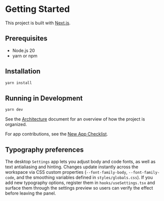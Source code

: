 # Getting Started

This project is built with [Next.js](https://nextjs.org/).

## Prerequisites

- Node.js 20
- yarn or npm

## Installation

```bash
yarn install
```

## Running in Development

```bash
yarn dev
```

See the [Architecture](./architecture.md) document for an overview of how the project is organized.

For app contributions, see the [New App Checklist](./new-app-checklist.md).

## Typography preferences

The desktop `Settings` app lets you adjust body and code fonts, as well as text antialiasing and hinting. Changes update instantly across the workspace via CSS custom properties (`--font-family-body`, `--font-family-code`, and the smoothing variables defined in `styles/globals.css`). If you add new typography options, register them in `hooks/useSettings.tsx` and surface them through the settings preview so users can verify the effect before leaving the panel.
